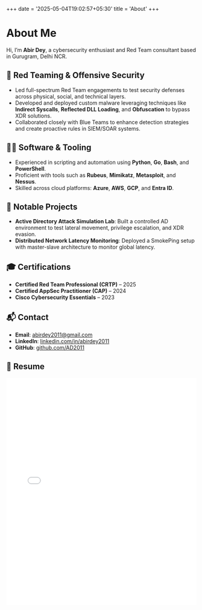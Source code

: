 +++
date = '2025-05-04T19:02:57+05:30'
title = 'About'
+++

# About Me

Hi, I’m **Abir Dey**, a cybersecurity enthusiast and Red Team consultant based in Gurugram, Delhi NCR.

## 🔐 Red Teaming & Offensive Security

- Led full-spectrum Red Team engagements to test security defenses across physical, social, and technical layers.
- Developed and deployed custom malware leveraging techniques like **Indirect Syscalls**, **Reflected DLL Loading**, and **Obfuscation** to bypass XDR solutions.
- Collaborated closely with Blue Teams to enhance detection strategies and create proactive rules in SIEM/SOAR systems.

## 👨‍💻 Software & Tooling

- Experienced in scripting and automation using **Python**, **Go**, **Bash**, and **PowerShell**.
- Proficient with tools such as **Rubeus**, **Mimikatz**, **Metasploit**, and **Nessus**.
- Skilled across cloud platforms: **Azure**, **AWS**, **GCP**, and **Entra ID**.

## 🧪 Notable Projects

- **Active Directory Attack Simulation Lab**: Built a controlled AD environment to test lateral movement, privilege escalation, and XDR evasion.
- **Distributed Network Latency Monitoring**: Deployed a SmokePing setup with master-slave architecture to monitor global latency.

## 🎓 Certifications

- **Certified Red Team Professional (CRTP)** – 2025
- **Certified AppSec Practitioner (CAP)** – 2024
- **Cisco Cybersecurity Essentials** – 2023

## 📬 Contact

- **Email**: [abirdey2011@gmail.com](mailto:abirdey2011@gmail.com)
- **LinkedIn**: [linkedin.com/in/abirdey2011](https://linkedin.com/in/abirdey2011)
- **GitHub**: [github.com/AD2011](https://github.com/AD2011)

## 📄 Resume

<embed src="/images/resume.pdf" type="application/pdf" width="100%" height="600px" />